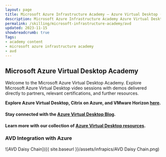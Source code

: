 ```yaml
---
layout: page
title: Microsoft Azure Infrastructure Academy — Azure Virtual Desktop (AVD)
description: Microsoft Azure Infrastructure Academy Azure Virtual Desktop (AVD).
permalink: /skilling/microsoft-infrastructure-academy/avd
updated: 2023-11-15
showbreadcrumb: true
Tags:
- academy content
- microsoft azure infrastructure academy
- avd
---
```


## Microsoft Azure Virtual Desktop Academy
Welcome to the Microsoft Azure Virtual Desktop Academy. Explore Microsoft Azure Virtual Desktop video sessions with demos delivered directly to partners, relevant certifications, and further resources.

**Explore Azure Virtual Desktop, Citrix on Azure, and VMware Horizon [here](https://aka.ms/avdsmartlink).**

#### Stay connected with the [Azure Virtual Desktop Blog](https://techcommunity.microsoft.com/t5/azure-virtual-desktop-blog/bg-p/AzureVirtualDesktopBlog).

#### Learn more with our collection of [Azure Virtual Desktop resources](/PartnerResources/skilling/microsoft-infrastructure-academy/resources/azure-virtual-desktop).

### AVD Integration with Azure

![AVD Daisy Chain]({{ site.baseurl }}/assets/infrapics/AVD Daisy Chain.png)